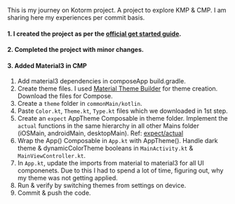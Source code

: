 This is my journey on Kotorm project. A project to explore KMP & CMP. I am sharing here my experiences per commit basis. 

#### 1. I created the project as per the [official get started guide](https://www.jetbrains.com/help/kotlin-multiplatform-dev/multiplatform-getting-started.html).
#### 2. Completed the project with minor changes.
#### 3. Added Material3 in CMP
1. Add material3 dependencies in composeApp build.gradle.
2. Create theme files. I used [Material Theme Builder](https://material-foundation.github.io/material-theme-builder/) for theme creation. Download the files for Compose.
3. Create a `theme` folder in `commonMain/kotlin`.
4. Paste `Color.kt`,  `Theme.kt`, `Type.kt` files which we downloaded in 1st step.
5. Create an `expect` AppTheme Composable in theme folder. Implement the `actual` functions in the same hierarchy in all other Mains folder (iOSMain, androidMain, desktopMain). Ref: [expect/actual](https://kotlinlang.org/docs/multiplatform-expect-actual.html)
6. Wrap the App() Composable in `App.kt` with AppTheme(). Handle dark theme & dynamicColorTheme booleans in `MainActivity.kt` & `MainViewController.kt`.
7. In `App.kt`, update the imports from material to material3 for all UI componenets. Due to this I had to spend a lot of time, figuring out, why my theme was not getting applied.
8. Run & verify by switching themes from settings on device.
9. Commit & push the code. 